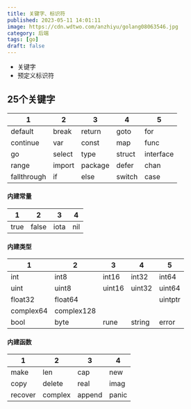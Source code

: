 ```yaml
---
title: 关键字、标识符
published: 2023-05-11 14:01:11
image: https://cdn.wdtwo.com/anzhiyu/golang08063546.jpg
category: 后端
tags: [go]
draft: false
---
```


- 关键字
- 预定义标识符
<!--more-->

## 25个关键字
| 1    | 2    | 3    |  4   | 5    |
| ---- | ---- | ---- | ---- | ---- |
| default     | break  | return  |  goto   | for       |
| continue    | var    | const   |  map    | func      |
| go          | select | type    |  struct | interface |
| range       | import | package |  defer  | chan      |
| fallthrough |  if    | else    |  switch | case      |

#### 内建常量
| 1    | 2    | 3    |  4   |
| ---- | ---- | ---- | ---- |
| true | false | iota | nil |

#### 内建类型
| 1    | 2    | 3    |  4   | 5    |
| ---- | ---- | ---- | ---- | ---- |
| int  | int8  | int16  | int32  | int64   |
| uint | uint8 | uint16 | uint32 | uint64  |
| float32 | float64 |   |        | uintptr |
| complex64 | complex128 |  |    |         |
| bool | byte | rune | string    | error   |

#### 内建函数
| 1    | 2    | 3    |  4   |
| ---- | ---- | ---- | ---- |
| make    | len     | cap     | new    |
| copy    | delete  | real    | imag   |
| recover | complex | append  | panic  |















